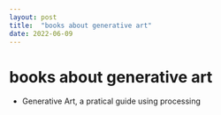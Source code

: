 ```yaml
---
layout: post
title:  "books about generative art"
date: 2022-06-09
---
```


# books about generative art

- Generative Art, a pratical guide using processing